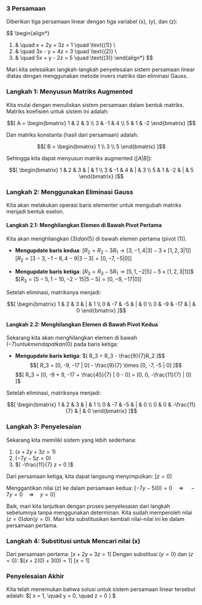### 3 Persamaan

Diberikan tiga persamaan linear dengan tiga variabel (x), (y), dan (z):

$$
\begin{align*}
1. & \quad x + 2y + 3z = 1 \quad \text{(1)} \\
2. & \quad 3x - y + 4z = 3 \quad \text{(2)} \\
3. & \quad 5x + y - 2z = 5 \quad \text{(3)}
\end{align*}
$$

Mari kita selesaikan langkah-langkah penyelesaian sistem persamaan linear diatas dengan menggunakan metode invers matriks dan eliminasi Gauss.

### Langkah 1: Menyusun Matriks Augmented
Kita mulai dengan menuliskan sistem persamaan dalam bentuk matriks. Matriks koefisien untuk sistem ini adalah:

$$[
A = \begin{bmatrix}
1 & 2 & 3 \\
3 & -1 & 4 \\
5 & 1 & -2
\end{bmatrix}
]$$

Dan matriks konstanta (hasil dari persamaan) adalah:

$$[
B = \begin{bmatrix}
1 \\
3 \\
5
\end{bmatrix}
]$$

Sehingga kita dapat menyusun matriks augmented $( [A | B] )$:

$$[
\begin{bmatrix}
1 & 2 & 3 & | & 1 \\
3 & -1 & 4 & | & 3 \\
5 & 1 & -2 & | & 5
\end{bmatrix}
]$$

### Langkah 2: Menggunakan Eliminasi Gauss
Kita akan melakukan operasi baris elementer untuk mengubah matriks menjadi bentuk eselon.

#### Langkah 2.1: Menghilangkan Elemen di Bawah Pivot Pertama
Kita akan menghilangkan $(3) dan (5)$ di bawah elemen pertama (pivot $(1)$).

- **Mengupdate baris kedua**:
$[
R_2 = R_2 - 3R_1 \rightarrow [3, -1, 4 | 3] - 3 \times [1, 2, 3 | 1] 
]$
$[
R_2 = [3 - 3, -1 - 6, 4 - 9 | 3 - 3] = [0, -7, -5 | 0]
]$

- **Mengupdate baris ketiga**:
$[
R_3 = R_3 - 5R_1 \rightarrow [5, 1, -2 | 5] - 5 \times [1, 2, 3 | 1]
]$$
$$[
R_3 = [5 - 5, 1 - 10, -2 - 15 | 5 - 5] = [0, -9, -17 | 0]
]$

Setelah eliminasi, matriksnya menjadi:

$$[
\begin{bmatrix}
1 & 2 & 3 & | & 1 \\
0 & -7 & -5 & | & 0 \\
0 & -9 & -17 & | & 0
\end{bmatrix}
]$$

#### Langkah 2.2: Menghilangkan Elemen di Bawah Pivot Kedua
Sekarang kita akan menghilangkan elemen di bawah $( -7 ) untuk mendapatkan (0)$ pada baris ketiga:

- **Mengupdate baris ketiga**:
$[
R_3 = R_3 - \frac{9}{7}R_2 
]$$
$$[
R_3 = [0, -9, -17 | 0] - \frac{9}{7} \times [0, -7, -5 | 0]
]$$
$$[
R_3 = [0, -9 + 9, -17 + \frac{45}{7} | 0 - 0] = [0, 0, -\frac{11}{7} | 0]
]$

Setelah eliminasi, matriksnya menjadi:

$$[
\begin{bmatrix}
1 & 2 & 3 & | & 1 \\
0 & -7 & -5 & | & 0 \\
0 & 0 & -\frac{11}{7} & | & 0
\end{bmatrix}
]$$

### Langkah 3: Penyelesaian
Sekarang kita memiliki sistem yang lebih sederhana:


1. $( x + 2y + 3z = 1 )$
2. $( -7y - 5z = 0 )$
3. $( -\frac{11}{7} z = 0 )$


Dari persamaan ketiga, kita dapat langsung menyimpulkan:
$[
z = 0
]$

Menggantikan nilai $(z)$ ke dalam persamaan kedua:
$[
-7y - 5(0) = 0 \quad \Rightarrow \quad -7y = 0 \quad \Rightarrow \quad y = 0
]$

Baik, mari kita lanjutkan dengan proses penyelesaian dari langkah sebelumnya tanpa menggunakan determinan. Kita sudah memperoleh nilai $(z = 0) dan (y = 0)$. Mari kita substitusikan kembali nilai-nilai ini ke dalam persamaan pertama.

### Langkah 4: Substitusi untuk Mencari nilai \(x\)

Dari persamaan pertama:
$[
x + 2y + 3z = 1
]$
Dengan substitusi $(y = 0)$ dan $(z = 0)$:
$$[
x + 2(0) + 3(0) = 1
]$
$[
x = 1
]$

### Penyelesaian Akhir
Kita telah menemukan bahwa solusi untuk sistem persamaan linear tersebut adalah:
$[
x = 1, \quad y = 0, \quad z = 0
]
$
